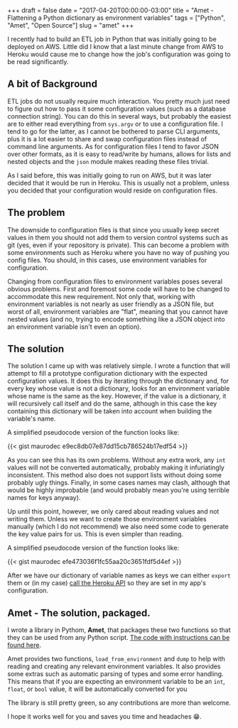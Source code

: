 +++
draft = false
date = "2017-04-20T00:00:00-03:00"
title = "Amet - Flattening a Python dictionary as environment variables"
tags = ["Python", "Amet", "Open Source"]
slug = "amet"
+++

I recently had to build an ETL job in Python that was initially going to be
deployed on AWS. Little did I know that a last minute change from AWS to
Heroku would cause me to change how the job's configuration was going to be
read significantly.

<!--more-->

## A bit of Background

ETL jobs do not usually require much interaction. You pretty much just need to
figure out how to pass it some configuration values (such as a database
connection string). You can do this in several ways, but probably the easiest
are to either read everything from `sys.argv` or to use a configuration file. I
tend to go for the latter, as I cannot be bothered to parse CLI arguments, plus
it is a lot easier to share and swap configuration files instead of command
line arguments. As for configuration files I tend to favor JSON over other
formats, as it is easy to read/write by humans, allows for lists and nested
objects and the `json` module makes reading these files trivial.

As I said before, this was initially going to run on AWS, but it was later
decided that it would be run in Heroku. This is usually not a problem, unless
you decided that your configuration would reside on configuration files.

## The problem

The downside to configuration files is that since you usually keep secret
values in them you should not add them to version control systems such as git
(yes, even if your repository is private). This can become a problem with
some environments such as Heroku where you have no way of pushing you config
files. You should, in this cases, use environment variables for configuration.

Changing from configuration files to environment variables poses several
obvious problems. First and foremost some code will have to be changed to
accommodate this new requirement. Not only that, working with environment
variables is not nearly as user friendly as a JSON file, but worst of all,
environment variables are "flat", meaning that you cannot have nested values
(and no, trying to encode something like a JSON object into an environment
variable isn't even an option).

## The solution

The solution I came up with was relatively simple. I wrote a function that
will attempt to fill a prototype configuration dictionary with the expected
configuration values. It does this by iterating through the dictionary and,
for every key whose value is not a dictionary, looks for an environment
variable whose name is the same as the key. However, if the value is a
dictionary, it will recursively call itself and do the same, although in this
case the key containing this dictionary will be taken into account when
building the variable's name.

A simplified pseudocode version of the function looks like:

{{< gist maurodec e9ec8db07e87dd15cb786524b17edf54 >}}

As you can see this has its own problems. Without any extra work, any `int`
values will not be converted automatically, probably making it infuriatingly
inconsistent. This method also does not support lists without doing some
probably ugly things. Finally, in some cases names may clash, although that
would be highly improbable (and would probably mean you're using terrible
names for keys anyway).

Up until this point, however, we only cared about reading values and not
writing them. Unless we want to create those environment variables manually
(which I do not recommend) we also need some code to generate the key value
pairs for us.  This is even simpler than reading.

A simplified pseudocode version of the function looks like:

{{< gist maurodec efe473036f1fc55aa20c3651fdf5d4ef >}}

After we have our dictionary of variable names as keys we can either
`export` them or (in my case)
[call the Heroku API](https://devcenter.heroku.com/articles/config-vars)
so they are set in my app's configuration.

## Amet - The solution, packaged.

I wrote a library in Pythom, **Amet**, that packages these two functions so
that they can be used from any Python script. [The code with instructions can
be found here](https://github.com/maurodec/amet).

Amet provides two functions, `load_from_environment` and `dump` to help with
reading and creating any relevant environment variables. It also provides some
extras such as automatic parsing of types and some error handling. This means
that if you are expecting an environment variable to be an `int`, `float`, or
`bool` value, it will be automatically converted for you

The library is still pretty green, so any contributions are more than welcome.

I hope it works well for you and saves you time and headaches 😁.
